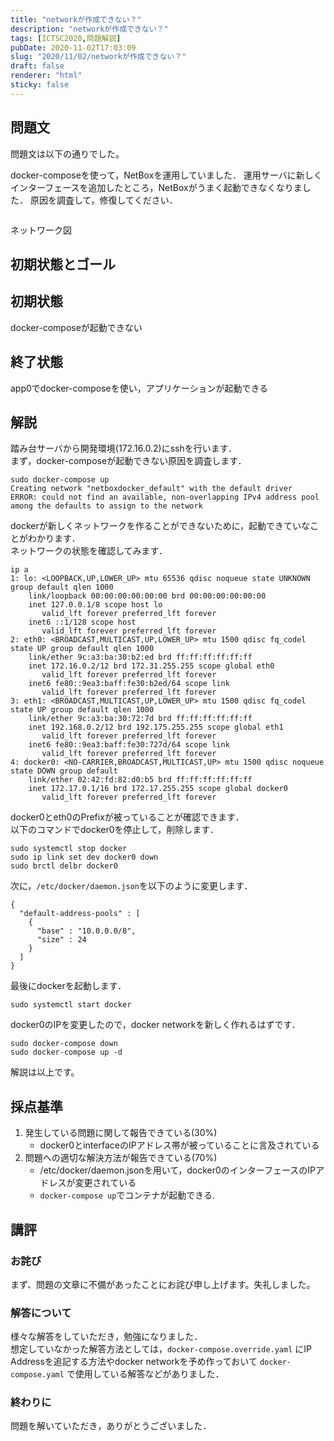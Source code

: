 ```yaml
---
title: "networkが作成できない？"
description: "networkが作成できない？"
tags: [ICTSC2020,問題解説]
pubDate: 2020-11-02T17:03:09
slug: "2020/11/02/networkが作成できない？"
draft: false
renderer: "html"
sticky: false
---
```



<h2>問題文</h2>



<p>問題文は以下の通りでした。</p>



<p>docker-composeを使って，NetBoxを運用していました． 運用サーバに新しくインターフェースを追加したところ，NetBoxがうまく起動できなくなりました． 原因を調査して，修復してください．</p>



<figure class="wp-block-image"><img decoding="async" src="https://i.imgur.com/bIF3cGp.png.webp" alt=""/></figure>



<p>ネットワーク図 <br>
  </p>



<h2>初期状態とゴール</h2>



<h2>初期状態</h2>



<p>docker-composeが起動できない</p>



<h2>終了状態</h2>



<p>app0でdocker-composeを使い，アプリケーションが起動できる</p>



<h2>解説</h2>



<p>踏み台サーバから開発環境(172.16.0.2)にsshを行います．<br>
まず，docker-composeが起動できない原因を調査します．</p>


<div class="wp-block-syntaxhighlighter-code "><pre class="brush: plain; title: ; title: ; notranslate" title=""><code>sudo docker-compose up
Creating network &quot;netboxdocker_default&quot; with the default driver
ERROR: could not find an available, non-overlapping IPv4 address pool among the defaults to assign to the network</code></pre></div>


<p>dockerが新しくネットワークを作ることができないために，起動できていなことがわかります．  <br>
ネットワークの状態を確認してみます．</p>


<div class="wp-block-syntaxhighlighter-code "><pre class="brush: plain; title: ; title: ; notranslate" title=""><code>ip a
1: lo: &lt;LOOPBACK,UP,LOWER_UP&gt; mtu 65536 qdisc noqueue state UNKNOWN group default qlen 1000        
    link/loopback 00:00:00:00:00:00 brd 00:00:00:00:00:00
    inet 127.0.0.1/8 scope host lo
       valid_lft forever preferred_lft forever
    inet6 ::1/128 scope host
       valid_lft forever preferred_lft forever
2: eth0: &lt;BROADCAST,MULTICAST,UP,LOWER_UP&gt; mtu 1500 qdisc fq_codel state UP group default qlen 1000
    link/ether 9c:a3:ba:30:b2:ed brd ff:ff:ff:ff:ff:ff
    inet 172.16.0.2/12 brd 172.31.255.255 scope global eth0
       valid_lft forever preferred_lft forever
    inet6 fe80::9ea3:baff:fe30:b2ed/64 scope link
       valid_lft forever preferred_lft forever
3: eth1: &lt;BROADCAST,MULTICAST,UP,LOWER_UP&gt; mtu 1500 qdisc fq_codel state UP group default qlen 1000
    link/ether 9c:a3:ba:30:72:7d brd ff:ff:ff:ff:ff:ff
    inet 192.168.0.2/12 brd 192.175.255.255 scope global eth1
       valid_lft forever preferred_lft forever
    inet6 fe80::9ea3:baff:fe30:727d/64 scope link
       valid_lft forever preferred_lft forever
4: docker0: &lt;NO-CARRIER,BROADCAST,MULTICAST,UP&gt; mtu 1500 qdisc noqueue state DOWN group default    
    link/ether 02:42:fd:82:d0:b5 brd ff:ff:ff:ff:ff:ff
    inet 172.17.0.1/16 brd 172.17.255.255 scope global docker0
       valid_lft forever preferred_lft forever</code></pre></div>


<p>docker0とeth0のPrefixが被っていることが確認できます．  <br>
以下のコマンドでdocker0を停止して，削除します．</p>


<div class="wp-block-syntaxhighlighter-code "><pre class="brush: plain; title: ; title: ; notranslate" title=""><code>sudo systemctl stop docker 
sudo ip link set dev docker0 down 
sudo brctl delbr docker0 </code></pre></div>


<p>次に，<code>/etc/docker/daemon.json</code>を以下のように変更します．</p>


<div class="wp-block-syntaxhighlighter-code "><pre class="brush: plain; title: ; title: ; notranslate" title=""><code>{
  &quot;default-address-pools&quot; : &#91;
    {
      &quot;base&quot; : &quot;10.0.0.0/8&quot;,
      &quot;size&quot; : 24
    }
  ]
}</code></pre></div>


<p>最後にdockerを起動します．</p>


<div class="wp-block-syntaxhighlighter-code "><pre class="brush: plain; title: ; title: ; notranslate" title=""><code>sudo systemctl start docker</code></pre></div>


<p>docker0のIPを変更したので，docker networkを新しく作れるはずです．</p>


<div class="wp-block-syntaxhighlighter-code "><pre class="brush: plain; title: ; title: ; notranslate" title=""><code>sudo docker-compose down
sudo docker-compose up -d </code></pre></div>


<p>解説は以上です。</p>



<h2>採点基準</h2>



<ol><li>発生している問題に関して報告できている(30%)<ul><li>docker0とinterfaceのIPアドレス帯が被っていることに言及されている</li></ul></li><li>問題への適切な解決方法が報告できている(70%)<ul><li>/etc/docker/daemon.jsonを用いて，docker0のインターフェースのIPアドレスが変更されている</li><li><code>docker-compose up</code>でコンテナが起動できる.</li></ul></li></ol>



<h2>講評</h2>



<h3>お詫び</h3>



<p>まず、問題の文章に不備があったことにお詫び申し上げます。失礼しました。</p>



<h3>解答について</h3>



<p>様々な解答をしていただき，勉強になりました．  <br>
想定していなかった解答方法としては，<code>docker-compose.override.yaml</code> にIP Addressを追記する方法やdocker networkを予め作っておいて <code>docker-compose.yaml</code> で使用している解答などがありました．</p>



<h3>終わりに</h3>



<p>問題を解いていただき，ありがとうございました．</p>
